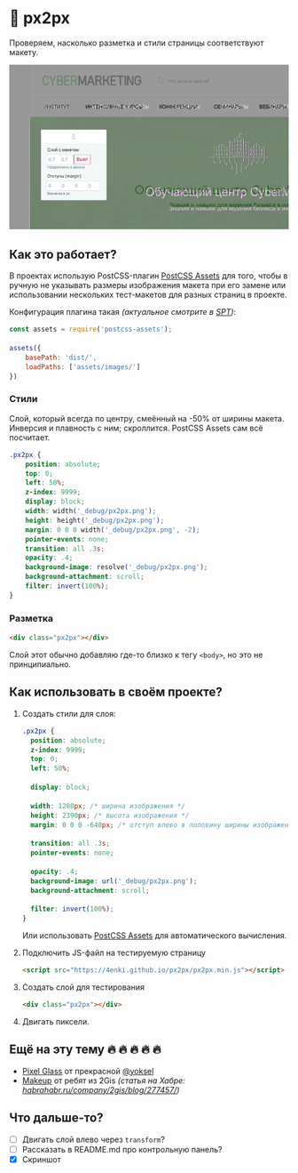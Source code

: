 # :page_facing_up: px2px

Проверяем, насколько разметка и стили страницы соответствуют макету.

![px2px-screenshot.png](px2px-screenshot.png)

## Как это работает?

В проектах использую PostCSS-плагин [PostCSS Assets](https://github.com/borodean/postcss-assets) для того, чтобы в ручную не указывать размеры изображения макета при его замене или использовании нескольких тест-макетов для разных страниц в проекте.

Конфигурация плагина такая *(актуальное смотрите в [SPT](https://github.com/4enki/spt/blob/master/gulpfile.js/tasks/styles.js))*:

```js
const assets = require('postcss-assets');

assets({
    basePath: 'dist/',
    loadPaths: ['assets/images/']
})
```

### Стили

Слой, который всегда по центру, смеённый на -50% от ширины макета. Инверсия и плавность с ним; скроллится. PostCSS Assets сам всё посчитает.

```css
.px2px {
    position: absolute;
    top: 0;
    left: 50%;
    z-index: 9999;
    display: block;
    width: width('_debug/px2px.png');
    height: height('_debug/px2px.png');
    margin: 0 0 0 width('_debug/px2px.png', -2);
    pointer-events: none;
    transition: all .3s;
    opacity: .4;
    background-image: resolve('_debug/px2px.png');
    background-attachment: scroll;
    filter: invert(100%);
}
```

### Разметка

```html
<div class="px2px"></div>
```

Слой этот обычно добавляю где-то близко к тегу `<body>`, но это не принципиально.

## Как использовать в своём проекте?

1. Создать стили для слоя:

    ```css
    .px2px {
      position: absolute;
      z-index: 9999;
      top: 0;
      left: 50%;

      display: block;

      width: 1280px; /* ширина изображения */
      height: 2390px; /* высота изображения */
      margin: 0 0 0 -640px; /* отступ влево в половину ширины изображения */

      transition: all .3s;
      pointer-events: none;

      opacity: .4;
      background-image: url('_debug/px2px.png');
      background-attachment: scroll;

      filter: invert(100%);
    }
    ```

    Или использовать [PostCSS Assets](https://github.com/borodean/postcss-assets) для автоматического вычисления.
1. Подключить JS-файл на тестируемую страницу

    ```html
    <script src="https://4enki.github.io/px2px/px2px.min.js"></script>
    ```
1. Cоздать слой для тестирования

    ```html
    <div class="px2px"></div>
    ```
1. Двигать пиксели.

## Ещё на эту тему 🔥 🔥 🔥 🔥 🔥

- [Pixel Glass](https://github.com/yoksel/pixel-glass-js) от прекрасной [@yoksel](https://github.com/yoksel)
- [Makeup](https://github.com/2gis/makeup) от ребят из 2Gis *(статья на Хабре: [habrahabr.ru/company/2gis/blog/277457/](https://habrahabr.ru/company/2gis/blog/277457/))*

## Что дальше-то?

- [ ] Двигать слой влево через `transform`?
- [ ] Рассказать в README.md про контрольную панель?
- [x] Скриншот
